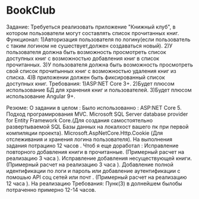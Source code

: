 # BookClub
Задание:
Требуеться реализовать приложение "Книжный клуб", в котором пользователи могут составлять список прочитанных книг.
Функционал:
1)Авторизация пользователя по логину(если пользователь с таким логином не сушествует,должен создаваться новый).
2)У пользователя должна быть возможность просмотреть список доступных книг с возможностью добавления книг в список прочитанных.
3)У пользователя должна быть возможность просмотреть свой список прочитынных книг с возможностью удаления книг из списка.
4)В приложении должен быть фиксированный список доступных книг.
Требования:
1)ASP:NET Core 3+.
2)Будет плюсом использование БД для хранения книг и пользователей.
3)Будет плюсом использование Angular 9+.

Резюме:
О задании в целом :
Было использованно : 
ASP:NET Core 5.
Подход програмирования MVC.
Microsoft SQL Server database provider for Entity Framework Core.(Для создания самостоятельно развертываемой SQL Базы данных на локалхост вашего пк при первой компиляции проекта).
Microsoft.AspNetCore.Http.Cookie (Для отслеживания и хранения логина пользователя).
На выполнения задания потрацино 12 часов .
Чтоб я еще доработал :
Исправление повторного добавления книги в прочитанные. (Примерный расчет на реализацию 3 часа ).
Исправление добавления несуществующей книги.(Примерный расчет на реализацию 3 часа ).
Добавление полной идентификации по логи и пароль или добавление аутентификации с помошью API соц сетей или почт . (Примерный расчет на реализацию 12 часа ).
На реализацию Требования: Пунк(3) в долнейшем былобы потраченно примерно 12-14 часов.
